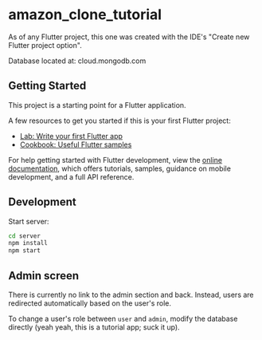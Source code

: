 <!-- https://youtu.be/ylJz7N-dv1E?t=29105 -->

# amazon_clone_tutorial

As of any Flutter project, this one was created with the IDE's "Create new Flutter project option".

Database located at: cloud.mongodb.com

## Getting Started

This project is a starting point for a Flutter application.

A few resources to get you started if this is your first Flutter project:

- [Lab: Write your first Flutter app](https://docs.flutter.dev/get-started/codelab)
- [Cookbook: Useful Flutter samples](https://docs.flutter.dev/cookbook)

For help getting started with Flutter development, view the
[online documentation](https://docs.flutter.dev/), which offers tutorials,
samples, guidance on mobile development, and a full API reference.

## Development

Start server:

```bash
cd server
npm install
npm start
```

## Admin screen

There is currently no link to the admin section and back. Instead, users are redirected automatically based on the user's role.

To change a user's role between `user` and `admin`, modify the database directly (yeah yeah, this is a tutorial app; suck it up).
